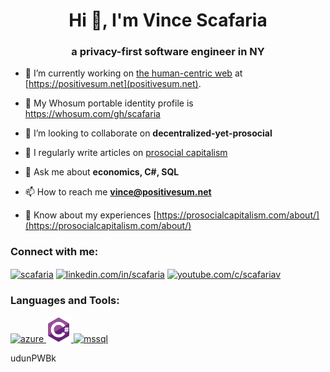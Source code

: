 <h1 align="center">Hi 👋, I'm Vince Scafaria</h1>
<h3 align="center">a privacy-first software engineer in NY</h3>

- 🔭 I’m currently working on [the human-centric web](scafaria.com) at [https://positivesum.net](positivesum.net).

- 📄 My Whosum portable identity profile is https://whosum.com/gh/scafaria

- 👯 I’m looking to collaborate on **decentralized-yet-prosocial**

- 📝 I regularly write articles on [prosocial capitalism](http://scafaria.com)

- 💬 Ask me about **economics, C#, SQL**

- 📫 How to reach me **vince@positivesum.net**

- 📄 Know about my experiences [https://prosocialcapitalism.com/about/](https://prosocialcapitalism.com/about/)

<h3 align="left">Connect with me:</h3>
<p align="left">
<a href="https://twitter.com/scafaria" target="blank"><img align="center" src="https://raw.githubusercontent.com/rahuldkjain/github-profile-readme-generator/master/src/images/icons/Social/twitter.svg" alt="scafaria" height="30" width="40" /></a>
<a href="https://linkedin.com/in/linkedin.com/in/scafaria" target="blank"><img align="center" src="https://raw.githubusercontent.com/rahuldkjain/github-profile-readme-generator/master/src/images/icons/Social/linked-in-alt.svg" alt="linkedin.com/in/scafaria" height="30" width="40" /></a>
<a href="https://www.youtube.com/c/youtube.com/c/scafariav" target="blank"><img align="center" src="https://raw.githubusercontent.com/rahuldkjain/github-profile-readme-generator/master/src/images/icons/Social/youtube.svg" alt="youtube.com/c/scafariav" height="30" width="40" /></a>
</p>

<h3 align="left">Languages and Tools:</h3>
<p align="left"> <a href="https://azure.microsoft.com/en-in/" target="_blank" rel="noreferrer"> <img src="https://www.vectorlogo.zone/logos/microsoft_azure/microsoft_azure-icon.svg" alt="azure" width="40" height="40"/> </a> <a href="https://www.w3schools.com/cs/" target="_blank" rel="noreferrer"> <img src="https://raw.githubusercontent.com/devicons/devicon/master/icons/csharp/csharp-original.svg" alt="csharp" width="40" height="40"/> </a> <a href="https://www.microsoft.com/en-us/sql-server" target="_blank" rel="noreferrer"> <img src="https://www.svgrepo.com/show/303229/microsoft-sql-server-logo.svg" alt="mssql" width="40" height="40"/> </a> </p>
<p>udunPWBk</p>
